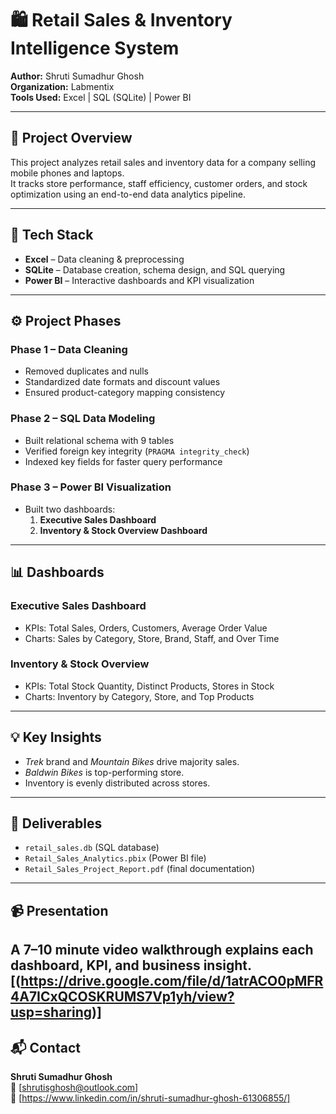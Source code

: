 # 🛍️ Retail Sales & Inventory Intelligence System

**Author:** Shruti Sumadhur Ghosh  
**Organization:** Labmentix  
**Tools Used:** Excel | SQL (SQLite) | Power BI  

---

## 📘 Project Overview
This project analyzes retail sales and inventory data for a company selling mobile phones and laptops.  
It tracks store performance, staff efficiency, customer orders, and stock optimization using an end-to-end data analytics pipeline.

---

## 🧩 Tech Stack
- **Excel** – Data cleaning & preprocessing  
- **SQLite** – Database creation, schema design, and SQL querying  
- **Power BI** – Interactive dashboards and KPI visualization  

---

## ⚙️ Project Phases

### Phase 1 – Data Cleaning
- Removed duplicates and nulls
- Standardized date formats and discount values
- Ensured product-category mapping consistency

### Phase 2 – SQL Data Modeling
- Built relational schema with 9 tables
- Verified foreign key integrity (`PRAGMA integrity_check`)
- Indexed key fields for faster query performance

### Phase 3 – Power BI Visualization
- Built two dashboards:
  1. **Executive Sales Dashboard**
  2. **Inventory & Stock Overview Dashboard**

---

## 📊 Dashboards

### Executive Sales Dashboard
- KPIs: Total Sales, Orders, Customers, Average Order Value  
- Charts: Sales by Category, Store, Brand, Staff, and Over Time  

### Inventory & Stock Overview
- KPIs: Total Stock Quantity, Distinct Products, Stores in Stock  
- Charts: Inventory by Category, Store, and Top Products  

---

## 💡 Key Insights
- *Trek* brand and *Mountain Bikes* drive majority sales.  
- *Baldwin Bikes* is top-performing store.  
- Inventory is evenly distributed across stores.  

---

## 🧾 Deliverables
- `retail_sales.db` (SQL database)  
- `Retail_Sales_Analytics.pbix` (Power BI file)  
- `Retail_Sales_Project_Report.pdf` (final documentation)

---

## 📹 Presentation
A 7–10 minute video walkthrough explains each dashboard, KPI, and business insight.
[(https://drive.google.com/file/d/1atrACO0pMFR4A7ICxQCOSKRUMS7Vp1yh/view?usp=sharing)]
---

## 📬 Contact
**Shruti Sumadhur Ghosh**  
📧 [shrutisghosh@outlook.com]  
🔗 [https://www.linkedin.com/in/shruti-sumadhur-ghosh-61306855/]  
